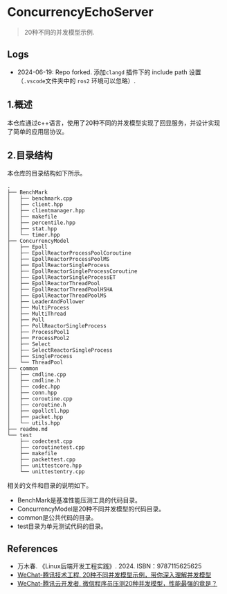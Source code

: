 # ConcurrencyEchoServer
> 20种不同的并发模型示例. 

## Logs
- 2024-06-19: Repo forked. 添加`clangd` 插件下的 include path 设置（`.vscode`文件夹中的 `ros2` 环境可以忽略）.

## 1.概述
本仓库通过c++语言，使用了20种不同的并发模型实现了回显服务，并设计实现了简单的应用层协议。

## 2.目录结构
本仓库的目录结构如下所示。
```
.
├── BenchMark
│   ├── benchmark.cpp
│   ├── client.hpp
│   ├── clientmanager.hpp
│   ├── makefile
│   ├── percentile.hpp
│   ├── stat.hpp
│   └── timer.hpp
├── ConcurrencyModel
│   ├── Epoll
│   ├── EpollReactorProcessPoolCoroutine
│   ├── EpollReactorProcessPoolMS
│   ├── EpollReactorSingleProcess
│   ├── EpollReactorSingleProcessCoroutine
│   ├── EpollReactorSingleProcessET
│   ├── EpollReactorThreadPool
│   ├── EpollReactorThreadPoolHSHA
│   ├── EpollReactorThreadPoolMS
│   ├── LeaderAndFollower
│   ├── MultiProcess
│   ├── MultiThread
│   ├── Poll
│   ├── PollReactorSingleProcess
│   ├── ProcessPool1
│   ├── ProcessPool2
│   ├── Select
│   ├── SelectReactorSingleProcess
│   ├── SingleProcess
│   └── ThreadPool
├── common
│   ├── cmdline.cpp
│   ├── cmdline.h
│   ├── codec.hpp
│   ├── conn.hpp
│   ├── coroutine.cpp
│   ├── coroutine.h
│   ├── epollctl.hpp
│   ├── packet.hpp
│   └── utils.hpp
├── readme.md
└── test
    ├── codectest.cpp
    ├── coroutinetest.cpp
    ├── makefile
    ├── packettest.cpp
    ├── unittestcore.hpp
    └── unittestentry.cpp
```
相关的文件和目录的说明如下。
- BenchMark是基准性能压测工具的代码目录。
- ConcurrencyModel是20种不同并发模型的代码目录。
- common是公共代码的目录。
- test目录为单元测试代码的目录。


## References
- 万木春. 《Linux后端开发工程实践》. 2024. ISBN：9787115625625
- [WeChat-腾讯技术工程. 20种不同并发模型示例，带你深入理解并发模型](https://mp.weixin.qq.com/s/aTYie9PHcoXRYYmmIGaOXA)
- [WeChat-腾讯云开发者. 微信程序员压测20种并发模型，性能最强的竟是？](https://mp.weixin.qq.com/s/2HeUctZyOyZKwFx6pzxOrA)